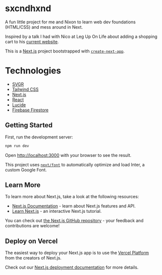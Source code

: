 # sxcndhxnd
A fun little project for me and Nixon to learn web dev foundations (HTML/CSS) and mess around in Next.

Inspired by a talk I had with Nico at Leg Up On Life about adding a shopping cart to his [current website](https://www.sxcndhxnd.com/).

This is a [Next.js](https://nextjs.org/) project bootstrapped with [`create-next-app`](https://github.com/vercel/next.js/tree/canary/packages/create-next-app).

# Technologies
- [SVGR](https://github.com/gregberge/svgr)
- [Tailwind CSS](https://tailwindcss.com/)
- [Next.js](https://nextjs.org/) 
- [React](https://docs.astro.build/en/guides/integrations-guide/react/)
- [Lucide](https://lucide.dev/)
- [Firebase Firestore](https://firebase.google.com/docs/firestore)

## Getting Started

First, run the development server:

```bash
npm run dev
```

Open [http://localhost:3000](http://localhost:3000) with your browser to see the result.

This project uses [`next/font`](https://nextjs.org/docs/basic-features/font-optimization) to automatically optimize and load Inter, a custom Google Font.

## Learn More

To learn more about Next.js, take a look at the following resources:

- [Next.js Documentation](https://nextjs.org/docs) - learn about Next.js features and API.
- [Learn Next.js](https://nextjs.org/learn) - an interactive Next.js tutorial.

You can check out [the Next.js GitHub repository](https://github.com/vercel/next.js/) - your feedback and contributions are welcome!

## Deploy on Vercel

The easiest way to deploy your Next.js app is to use the [Vercel Platform](https://vercel.com/new?utm_medium=default-template&filter=next.js&utm_source=create-next-app&utm_campaign=create-next-app-readme) from the creators of Next.js.

Check out our [Next.js deployment documentation](https://nextjs.org/docs/deployment) for more details.
